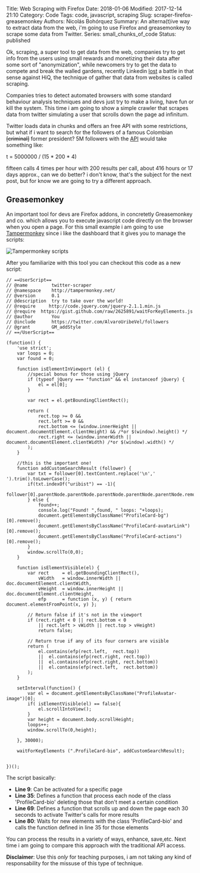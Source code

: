 Title: Web Scraping with Firefox
Date: 2018-01-06
Modified: 2017-12-14 21:10
Category: Code
Tags: code, javascript, scraping
Slug: scraper-firefox-greasemonkey
Authors: Nicolás Bohórquez
Summary: An alterna(t)ive way to extract data from the web, i'm going to use Firefox and greasemonkey to scrape some data from Twitter.
Series: small_chunks_of_code
Status: published

Ok, scraping, a super tool to get data from the web, companies try to get info from the users using small rewards and monetizing their data after some sort of "anonymization", while newcomers try to get the data to compete and break the walled gardens, recently Linkedin [lost](https://thenextweb.com/artificial-intelligence/2017/08/15/linkedin-loses-legal-right-to-protect-user-data-from-ai-scraping/) a battle in that sense against HiQ, the technique of gather that data from websites is called scraping.

Companies tries to detect automated browsers with some standard behaviour analysis techniques and devs just try to make a living, have fun or kill the system. This time i am going to show a simple crawler that scrapes data from twitter simulating a user that scrolls down the page ad infinitum.

Twitter loads data in chunks and offers an free API with some restrictions, but what if i want to search for the followers of a famous Colombian ~~[criminal]~~ former president? 5M followers with the [API](https://developer.twitter.com/en/docs/basics/rate-limits) would take something like:

t = 5000000 / (15 * 200 * 4)

fifteen calls 4 times per hour with 200 results per call, about 416 hours or 17 days approx., can we do better? i don't know, that's the subject for the next post, but for know we are going to try a different approach.

## Greasemonkey

An important tool for devs are Firefox addons, in concretetly Greasemonkey and co. which allows you to execute javascript code directly on the browser when you open a page. For this small example i am going to use [Tampermonkey](https://tampermonkey.net/) since i like the dashboard that it gives you to manage the scripts:

![Tampermonkey scripts]({filename}/images/code/tampermonkey_script_overview.png)

After you familiarize with this tool you can checkout this code as a new script:

```
// ==UserScript==
// @name         twitter-scraper
// @namespace    http://tampermonkey.net/
// @version      0.1
// @description  try to take over the world!
// @require     http://code.jquery.com/jquery-2.1.1.min.js
// @require  https://gist.github.com/raw/2625891/waitForKeyElements.js
// @author       You
// @include      https://twitter.com/AlvaroUribeVel/followers
// @grant        GM_addStyle
// ==/UserScript==

(function() {
    'use strict';
    var loops = 0;
    var found = 0;

    function isElementInViewport (el) {
        //special bonus for those using jQuery
        if (typeof jQuery === "function" && el instanceof jQuery) {
            el = el[0];
        }

        var rect = el.getBoundingClientRect();

        return (
            rect.top >= 0 &&
            rect.left >= 0 &&
            rect.bottom <= (window.innerHeight || document.documentElement.clientHeight) && /*or $(window).height() */
            rect.right <= (window.innerWidth || document.documentElement.clientWidth) /*or $(window).width() */
        );
    }

    //this is the important one!
    function addCustomSearchResult (follower) {
        var txt = follower[0].textContent.replace('\n',' ').trim().toLowerCase();
        if(txt.indexOf("uribist") == -1){
            follower[0].parentNode.parentNode.parentNode.parentNode.parentNode.remove();
        } else {
            found++;
            console.log("Found! ",found, " loops: "+loops);
            document.getElementsByClassName("ProfileCard-bg")[0].remove();
            document.getElementsByClassName("ProfileCard-avatarLink")[0].remove();
            document.getElementsByClassName("ProfileCard-actions")[0].remove();
        }
        window.scrollTo(0,0);
    }

    function isElementVisible(el) {
        var rect     = el.getBoundingClientRect(),
            vWidth   = window.innerWidth || doc.documentElement.clientWidth,
            vHeight  = window.innerHeight || doc.documentElement.clientHeight,
            efp      = function (x, y) { return document.elementFromPoint(x, y) };

        // Return false if it's not in the viewport
        if (rect.right < 0 || rect.bottom < 0
            || rect.left > vWidth || rect.top > vHeight)
            return false;

        // Return true if any of its four corners are visible
        return (
            el.contains(efp(rect.left,  rect.top))
            ||  el.contains(efp(rect.right, rect.top))
            ||  el.contains(efp(rect.right, rect.bottom))
            ||  el.contains(efp(rect.left,  rect.bottom))
        );
    }

    setInterval(function() {
        var el = document.getElementsByClassName("ProfileAvatar-image")[0];
        if( isElementVisible(el) == false){
            el.scrollIntoView();
        }
        var height = document.body.scrollHeight;
        loops++;
        window.scrollTo(0,height);

    }, 30000);

    waitForKeyElements (".ProfileCard-bio", addCustomSearchResult);


})();
```

The script basically:

- **Line 9**: Can be activated for a specific page
- **Line 35**: Defines a function that process each node of the class 'ProfileCard-bio' deleting those that don't meet a certain condition
- **Line 69**: Defines a function that scrolls up and down the page each 30 seconds to activate Twitter's calls for more results
- **Line 80**: Waits for new elements with the class 'ProfileCard-bio' and calls the function defined in line 35 for those elements

You can process the results in a variety of ways, enhance, save,etc. Next time i am going to compare this approach with the traditional API access.

**Disclaimer**: Use this _only_ for teaching purposes, i am not taking any kind of responsability for the missuse of this type of technique.
